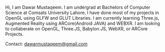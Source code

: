 Hi, I am Dawar Mustaqeem.
I am undergrad at Bachelors of Computer Science at Comsats University Lahore.
I have done most of my projects in OpenGL using GLFW and GLUT Libraries.
I am currently learning Three.js, Augmented Reality using ARCore(Android JAVA) and WEBXR.
I am looking to collaberate on OpenGL, Three.JS, Babylon.JS, WebXR, or ARCore Projects.

Contact: dawarmustaqeem@gmail.com
